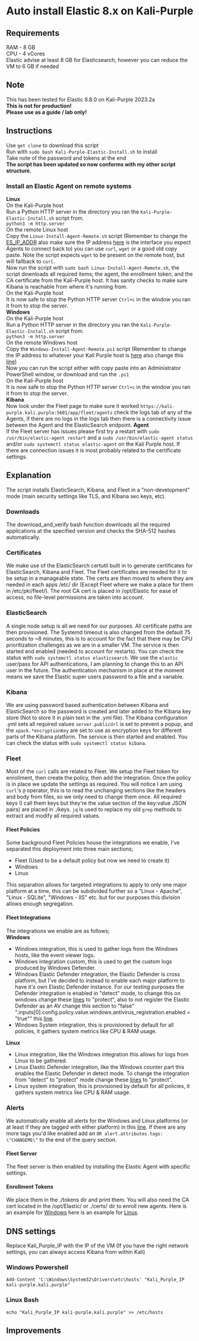 # Auto install Elastic 8.x on Kali-Purple  

## Requirements  
RAM - 8 GB  
CPU - 4 vCores  
Elastic advise at least 8 GB for Elasticsearch, however you can reduce the VM to 6 GB if needed  

## Note  
This has been tested for Elastic 8.8.0 on Kali-Purple 2023.2a  
**This is not for production!**  
**Please use as a guide / lab only!**

## Instructions  
Use `get clone` to download this script  
Run with `sudo bash Kali-Purple-Elastic-Install.sh` to install  
Take note of the password and tokens at the end  
**The script has been updated so now conforms with my other script structure.**  
### Install an Elastic Agent on remote systems  
**Linux**  
On the Kali-Purple host  
Run a Python HTTP server in the directory you ran the `Kali-Purple-Elastic-Install.sh` script from.  
`python3 -m http.server`  
On the remote Linux host  
Copy the `Linux-Install-Agent-Remote.sh` script (Remember to change the [ES_IP_ADDR](https://github.com/ScioShield/Kali-Purple-Elastic-Install/blob/151df3a1bba02f26b6255df120feb150a676b367/Linux-Install-Agent-Remote.sh#LL6C33-L6C33) also make sure the IP address [here](https://github.com/ScioShield/Kali-Purple-Elastic-Install/blob/964dca56b653c50a8b71ae5bcaf9e41370144e4e/Kali-Purple-Elastic-Install.sh#L24) is the interface you expect Agents to connect back to) you can use `curl`, `wget` or a good old copy paste. Note the script expects `wget` to be present on the remote host, but will fallback to `curl`.  
Now run the script with `sudo bash Linux-Install-Agent-Remote.sh`, the script downloads all required items; the agent, the enrollment token, and the CA certificate from the Kali-Purple host. It has sanity checks to make sure Kibana is reachable from where it's running from.  
On the Kali-Purple host  
It is now safe to stop the Python HTTP server `Ctrl+c` in the window you ran it from to stop the server.  
**Windows**  
On the Kali-Purple host  
Run a Python HTTP server in the directory you ran the `Kali-Purple-Elastic-Install.sh` script from.  
`python3 -m http.server`  
On the remote Windows host  
Copy the `Windows-Install-Agent-Remote.ps1` script (Remember to change the IP address to whatever your Kali Purple host is [here](https://github.com/ScioShield/Kali-Purple-Elastic-Install/blob/964dca56b653c50a8b71ae5bcaf9e41370144e4e/Linux-Install-Agent-Remote.ps1#L5) also change this [line](https://github.com/ScioShield/Kali-Purple-Elastic-Install/blob/964dca56b653c50a8b71ae5bcaf9e41370144e4e/Kali-Purple-Elastic-Install.sh#L24))  
Now you can run the script either with copy paste into an Administrator PowerShell window, or download and run the `.ps1`  
On the Kali-Purple host  
It is now safe to stop the Python HTTP server `Ctrl+c` in the window you ran it from to stop the server.  
**Kibana**  
Now look under the Fleet page to make sure it worked `https://kali-purple.kali.purple:5601/app/fleet/agents` check the logs tab of any of the Agents, if there are no logs in the logs tab then there is a connectivity issue between the Agent and the ElasticSearch endpoint. 
**Agent**  
If the Fleet server has issues please first try a restart with `sudo /usr/bin/elastic-agent restart` and a `sudo /usr/bin/elastic-agent status` and/or `sudo systemctl status elastic-agent` on the Kali Purple host. If there are connection issues it is most probably related to the certificate settings.  

## Explanation
The script installs ElasticSearch, Kibana, and Fleet in a "non-development" mode (main security settings like TLS, and Kibana sec keys, etc).  
### Downloads
The download_and_verify bash function downloads all the required applications at the specified version and checks the SHA-512 hashes automatically.  
### Certificates
We make use of the ElasticSearch certutil built in to generate certificates for ElasticSearch, Kibana and Fleet. The Fleet certificates are needed for it to be setup in a manageable state. The certs are then moved to where they are needed in each apps /etc/ dir (Except Fleet where we make a place for them in /etc/pki/fleet/). The root CA cert is placed in /opt/Elastic for ease of access, no file-level permissions are taken into account.  
### ElasticSearch
A single node setup is all we need for our purposes. All certificate paths are then provisioned. The Systemd timeout is also changed from the default 75 seconds to ~8 minutes, this is to account for the fact that there may be CPU prioritization challenges as we are in a smaller VM. The service is then started and enabled (needed to account for restarts). You can check the status with `sudo systemctl status elasticsearch`. We use the `elastic` user/pass for API authentications, I am planning to change this to an API user in the future. The authentication mechanism in place at the moment means we save the Elastic super users password to a file and a variable.  
### Kibana
We are using password based authentication between Kibana and ElasticSearch so the password is created and later added to the Kibana key store (Not to store it in plain text in the .yml file). The Kibana configuration .yml sets all required values `server.publicUrl` is set to prevent a popup, and the `xpack.*encryptionKey` are set to use as encryption keys for different parts of the Kibana platform. The service is then started and enabled. You can check the status with `sudo systemctl status kibana`.  
### Fleet
Most of the `curl` calls are related to Fleet. We setup the Fleet token for enrollment, then create the policy, then add the integration. Once the policy is in place we update the settings as required. You will notice I am using `curl`'s `@` operator, this is to read the unchanging sections like the headers and body from files, so we only need to change them once. All required keys (I call them keys but they're the value section of the key:value JSON pairs) are placed in ./keys. `jq` is used to replace my old `grep` methods to extract and modify all required values.  
#### Fleet Policies
Some background Fleet Policies house the integrations we enable, I've separated this deployment into three main sections; 
- Fleet (Used to be a default policy but now we need to create it)  
- Windows  
- Linux  

This separation allows for targeted integrations to apply to only one major platform at a time, this can be subdivided further so a "Linux - Apache", "Linux - SQLite", "Windows - IIS" etc. but for our purposes this division allows enough segregation.  
#### Fleet Integrations
The integrations we enable are as follows;  
**Windows**  
- Windows integration, this is used to gather logs from the Windows hosts, like the event viewer logs.  
- Windows integration custom, this is used to get the custom logs produced by Windows Defender.  
- Windows Elastic Defender integration, the Elastic Defender is cross platform, but I've decided to instead to enable each major platform to have it's own Elastic Defender instance. For our testing purposes the Defender integration is enabled in "detect" mode, to change this on windows change these [lines](https://github.com/ScioShield/Kali-Purple-Elastic-Install/blob/9e2428cb451c329994051df593c8859fcb913b53/Kali-Purple-Elastic-Install.sh#LL288C1-L288C1) to "protect", also to not register the Elastic Defender as an AV change this section to "false" ".inputs[0].config.policy.value.windows.antivirus_registration.enabled = "true"" this [line](https://github.com/ScioShield/Kali-Purple-Elastic-Install/blob/9e2428cb451c329994051df593c8859fcb913b53/Kali-Purple-Elastic-Install.sh#L291).  
- Windows System integration, this is provisioned by default for all policies, it gathers system metrics like CPU & RAM usage.  

**Linux**  
- Linux integration, like the Windows integration this allows for logs from Linux to be gathered.  
- Linux Elastic Defender integration, like the Windows counter part this enables the Elastic Defender in detect mode. To change the integration from "detect" to "protect" mode change these [lines](https://github.com/ScioShield/Kali-Purple-Elastic-Install/blob/9e2428cb451c329994051df593c8859fcb913b53/Kali-Purple-Elastic-Install.sh#L325) to "protect".  
- Linux system integration, this is provisioned by default for all policies, it gathers system metrics like CPU & RAM usage.  
### Alerts
We automatically enable all alerts for the Windows and Linux platforms (or at least if they are tagged with either platform) in this [line](https://github.com/ScioShield/Kali-Purple-Elastic-Install/blob/9e2428cb451c329994051df593c8859fcb913b53/Kali-Purple-Elastic-Install.sh#L336). If there are any more tags you'd like enabled add an `OR alert.attributes.tags: \"CHANGEME\"` to the end of the query section.
#### Fleet Server
The fleet server is then enabled by installing the Elastic Agent with specific settings.
#### Enrollment Tokens
We place them in the ./tokens dir and print them. You will also need the CA cert located in the /opt/Elastic/ or ./certs/ dir to enroll new agents. Here is an example for [Windows](https://github.com/ScioShield/AtomicFireFly/blob/2ecbd6d6ee7754539ac2419af1a557e14a51c8ec/AWBootstrap.ps1#L16) here is an example for [Linux](https://github.com/ScioShield/AtomicFireFly/blob/2ecbd6d6ee7754539ac2419af1a557e14a51c8ec/ALBootstrap.sh#L16).  


## DNS settings  
Replace Kali_Purple_IP with the IP of the VM (If you have the right network settings, you can always access Kibana from within Kali)  
### Windows Powershell  
`Add-Content 'C:\Windows\System32\Drivers\etc\hosts' "Kali_Purple_IP kali-purple.kali.purple"`  
### Linux Bash  
`echo "Kali_Purple_IP kali-purple.kali.purple" >> /etc/hosts`  

## Improvements  
